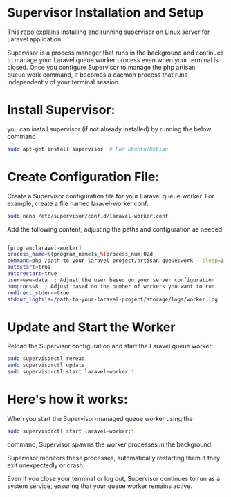 
# Supervisor Installation and Setup

This repo explains installing and running supervisor on Linux server for Laravel application

Supervisor is a process manager that runs in the background and continues to manage your Laravel queue worker process even when your terminal is closed. 
Once you configure Supervisor to manage the php artisan queue:work command, it becomes a daemon process that runs independently of your terminal session.

# Install Supervisor:
you can install supervisor (if not already installed) by running the below command

```bash
sudo apt-get install supervisor  # For Ubuntu/Debian
```

# Create Configuration File:
Create a Supervisor configuration file for your Laravel queue worker. For example, create a file named laravel-worker.conf:

```bash
sudo nano /etc/supervisor/conf.d/laravel-worker.conf
```

Add the following content, adjusting the paths and configuration as needed:

```bash

[program:laravel-worker]
process_name=%(program_name)s_%(process_num)02d
command=php /path-to-your-laravel-project/artisan queue:work --sleep=3 --tries=3
autostart=true
autorestart=true
user=www-data  ; Adjust the user based on your server configuration
numprocs=8  ; Adjust based on the number of workers you want to run
redirect_stderr=true
stdout_logfile=/path-to-your-laravel-project/storage/logs/worker.log

```

# Update and Start the Worker
Reload the Supervisor configuration and start the Laravel queue worker:

```bash
sudo supervisorctl reread
sudo supervisorctl update  
sudo supervisorctl start laravel-worker:*
```

# Here's how it works:
When you start the Supervisor-managed queue worker using the 
```bash
sudo supervisorctl start laravel-worker:*
```
command, Supervisor spawns the worker processes in the background.

Supervisor monitors these processes, automatically restarting them if they exit unexpectedly or crash.

Even if you close your terminal or log out, Supervisor continues to run as a system service, ensuring that your queue worker remains active.
